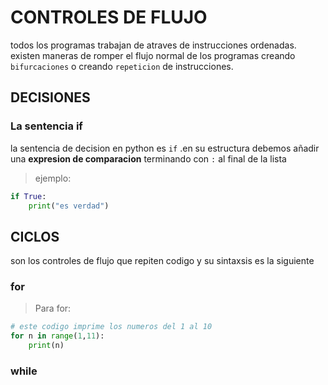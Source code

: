 # CONTROLES DE FLUJO
todos los programas trabajan de atraves de instrucciones ordenadas.
existen maneras de romper el flujo normal de los programas
creando `bifurcaciones` o creando `repeticion` de instrucciones.
## DECISIONES
### La sentencia if
la sentencia de decision en python es `if` .en su estructura debemos añadir una **expresion de comparacion** terminando con `:` al final de la lista
> ejemplo:

```python
if True:
    print("es verdad")
```
## CICLOS
son los controles de flujo que repiten codigo y su sintaxsis es la siguiente
### for
> Para for:
```python
# este codigo imprime los numeros del 1 al 10
for n in range(1,11):
    print(n)
```
### while
